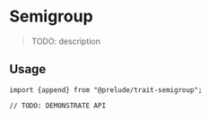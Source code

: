 # Semigroup

> TODO: description

## Usage

```
import {append} from "@prelude/trait-semigroup";

// TODO: DEMONSTRATE API
```
